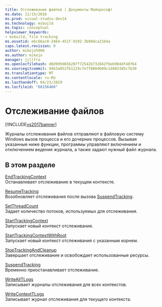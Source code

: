 ```yaml
---
title: Отслеживание файлов | Документы Майкрософт
ms.date: 11/15/2016
ms.prod: visual-studio-dev14
ms.technology: msbuild
ms.topic: conceptual
helpviewer_keywords:
- msbuild, file tracking
ms.assetid: e6c66ac0-3464-451f-9192-3b98dca21b4a
caps.latest.revision: 9
author: mikejo5000
ms.author: mikejo
manager: jillfra
ms.openlocfilehash: d8d999d65b207f72542b732842f6eb984df40764
ms.sourcegitcommit: 94b3a052fb1229c7e7f8804b09c1d403385c7630
ms.translationtype: MT
ms.contentlocale: ru-RU
ms.lasthandoff: 04/23/2019
ms.locfileid: "68156460"
---
```

# <a name="file-tracking"></a>Отслеживание файлов
[!INCLUDE[vs2017banner](../includes/vs2017banner.md)]

Журналы отслеживания файлов отправляют в файловую систему Windows вызов процесса и его дочерних процессов. Вызывая указанные ниже функции, программы управляют включением и отключением ведения журнала, а также задают нужный файл журнала.  
  
## <a name="in-this-section"></a>В этом разделе  
 [EndTrackingContext](../msbuild/endtrackingcontext.md)  
 Останавливает отслеживание в текущем контексте.  
  
 [ResumeTracking](../msbuild/resumetracking.md)  
 Возобновляет отслеживания после вызова [SuspendTracking](../msbuild/suspendtracking.md).  
  
 [SetThreadCount](../msbuild/setthreadcount.md)  
 Задает количество потоков, используемых для отслеживания.  
  
 [StartTrackingContext](../msbuild/starttrackingcontext.md)  
 Запускает новый контекст отслеживания.  
  
 [StartTrackingContextWithRoot](../msbuild/starttrackingcontextwithroot.md)  
 Запускает новый контекст отслеживания с указанным корнем.  
  
 [StopTrackingAndCleanup](../msbuild/stoptrackingandcleanup.md)  
 Завершает отслеживание и освобождает использованные ресурсы.  
  
 [SuspendTracking](../msbuild/suspendtracking.md)  
 Временно приостанавливает отслеживание.  
  
 [WriteAllTLogs](../msbuild/writealltlogs.md)  
 Записывает журналы отслеживания для всех контекстов.  
  
 [WriteContextTLogs](../msbuild/writecontexttlogs.md)  
 Записывает журнал отслеживания для текущего контекста.
